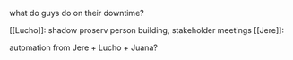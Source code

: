 what do guys do on their downtime?

[[Lucho]]: shadow proserv person building, stakeholder meetings
[[Jere]]:

automation from Jere + Lucho + Juana?

